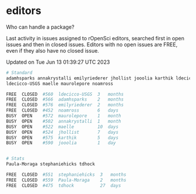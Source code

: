 # editors

Who can handle a package?

Last activity in issues assigned to rOpenSci editors, searched first in open
issues and then in closed issues. Editors with no open issues are FREE, even if
they also have no closed issue.


Updated on Tue Jun 13 01:39:27 UTC 2023

```bash
# Standard
adamhsparks annakrystalli emilyriederer jhollist jooolia karthik ldecicco
ldecicco-USGS maelle maurolepore noamross

FREE  CLOSED  #560  ldecicco-USGS  3   months
FREE  CLOSED  #566  adamhsparks    2   months
FREE  CLOSED  #576  emilyriederer  2   months
FREE  CLOSED  #452  noamross       6   days
BUSY  OPEN    #572  maurolepore    1   month
BUSY  OPEN    #502  annakrystalli  1   month
BUSY  OPEN    #522  maelle         10  days
BUSY  OPEN    #524  jhollist       7   days
BUSY  OPEN    #575  karthik        5   days
BUSY  OPEN    #590  jooolia        1   day


# Stats
Paula-Moraga stephaniehicks tdhock

FREE  CLOSED  #551  stephaniehicks  3   months
FREE  CLOSED  #559  Paula-Moraga    2   months
FREE  CLOSED  #475  tdhock          27  days
```
